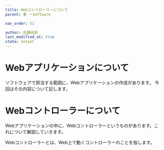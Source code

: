 ```yaml
---
title: Webコントローラーについて
parent: 象 ーSoftware

nav_order: 51

author: 佐藤由弥
last_modified_at: true
state: notyet
---
```


# **Webアプリケーションについて**
ソフトウェアで担当する範囲に、Webアプリケーションの作成があります。
今回はその内容について記します。

# **Webコントローラーについて**
Webアプリケーションの中に、Webコントローラーというものがあります。これについて解説していきます。

Ｗebコントローラーとは、Web上で動くコントローラーのことを指します。

